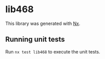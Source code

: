 # lib468

This library was generated with [Nx](https://nx.dev).

## Running unit tests

Run `nx test lib468` to execute the unit tests.
